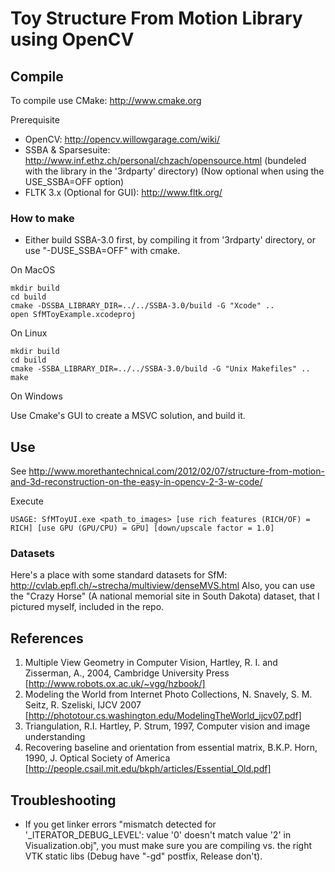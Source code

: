 # Toy Structure From Motion Library using OpenCV

## Compile

To compile use CMake: http://www.cmake.org

Prerequisite
- OpenCV: http://opencv.willowgarage.com/wiki/
- SSBA & Sparsesuite: http://www.inf.ethz.ch/personal/chzach/opensource.html (bundeled with the library in the '3rdparty' directory) (Now optional when using the USE_SSBA=OFF option)
- FLTK 3.x (Optional for GUI): http://www.fltk.org/

### How to make

- Either build SSBA-3.0 first, by compiling it from '3rdparty' directory, or use "-DUSE_SSBA=OFF" with cmake.

On MacOS

	mkdir build
	cd build
	cmake -DSSBA_LIBRARY_DIR=../../SSBA-3.0/build -G "Xcode" ..
	open SfMToyExample.xcodeproj

On Linux

	mkdir build
	cd build
	cmake -SSBA_LIBRARY_DIR=../../SSBA-3.0/build -G "Unix Makefiles" ..
	make 

On Windows

Use Cmake's GUI to create a MSVC solution, and build it.


## Use

See http://www.morethantechnical.com/2012/02/07/structure-from-motion-and-3d-reconstruction-on-the-easy-in-opencv-2-3-w-code/

Execute

	USAGE: SfMToyUI.exe <path_to_images> [use rich features (RICH/OF) = RICH] [use GPU (GPU/CPU) = GPU] [down/upscale factor = 1.0]

### Datasets

Here's a place with some standard datasets for SfM: http://cvlab.epfl.ch/~strecha/multiview/denseMVS.html
Also, you can use the "Crazy Horse" (A national memorial site in South Dakota) dataset, that I pictured myself, included in the repo.

## References

1. Multiple View Geometry in Computer Vision, Hartley, R. I. and Zisserman, A., 2004, Cambridge University Press [http://www.robots.ox.ac.uk/~vgg/hzbook/]
2. Modeling the World from Internet Photo Collections, N. Snavely, S. M. Seitz, R. Szeliski, IJCV 2007 [http://phototour.cs.washington.edu/ModelingTheWorld_ijcv07.pdf]
3. Triangulation, R.I. Hartley, P. Strum, 1997, Computer vision and image understanding
4. Recovering baseline and orientation from essential matrix, B.K.P. Horn, 1990, J. Optical Society of America [http://people.csail.mit.edu/bkph/articles/Essential_Old.pdf]

## Troubleshooting

- If you get linker errors "mismatch detected for '_ITERATOR_DEBUG_LEVEL': value '0' doesn't match value '2' in Visualization.obj", you must make sure you are compiling vs. the right VTK static libs (Debug have "-gd" postfix, Release don't).
